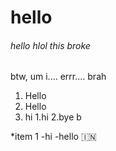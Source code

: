 # hello
###### hello hlol this broke
btw, um
i.... errr....
brah
1. Hello
2. Hello
3. hi
   1.hi
   2.bye b

*item 1
  -hi
  -hello 🇮🇳
